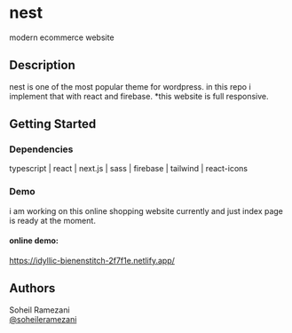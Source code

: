 # nest

modern ecommerce website

## Description

nest is one of the most popular theme for wordpress. in this repo i implement that with react and firebase. 
*this website is full responsive.

## Getting Started

### Dependencies

typescript | react | next.js | sass | firebase | tailwind | react-icons

### Demo

i am working on this online shopping website currently and just index page is ready at the moment.
#### online demo:
https://idyllic-bienenstitch-2f7f1e.netlify.app/


## Authors

 Soheil Ramezani  
 [@soheileramezani](https://t.me/soheileramezani)
